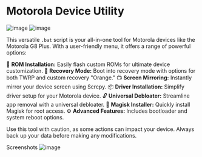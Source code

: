 # Motorola Device Utility 

![image](https://github.com/AtnProjects/AT-UTILITY-DOHA/assets/72979783/a464160a-9a23-4c42-914b-d28334e44edd) ![image](https://github.com/AtnProjects/AT-UTILITY-DOHA/assets/72979783/febbd516-67d8-4fc3-9358-7170a0501383)
 
This versatile `.bat` script is your all-in-one tool for Motorola devices like the Motorola G8 Plus. With a user-friendly menu, it offers a range of powerful options:

🚀 **ROM Installation:** Easily flash custom ROMs for ultimate device customization.
🔧 **Recovery Mode:** Boot into recovery mode with options for both TWRP and custom recovery "Orange."
📺 **Screen Mirroring:** Instantly mirror your device screen using Scrcpy.
📦 **Driver Installation:** Simplify driver setup for your Motorola device.
🔓 **Universal Debloater:** Streamline app removal with a universal debloater.
🌟 **Magisk Installer:** Quickly install Magisk for root access.
⚙️ **Advanced Features:** Includes bootloader and system reboot options.

Use this tool with caution, as some actions can impact your device. Always back up your data before making any modifications.

Screenshots
![image](https://github.com/AtnProjects/AT-UTILITY-DOHA/assets/72979783/c52e2d41-1faa-4356-af91-54548246a85c)






